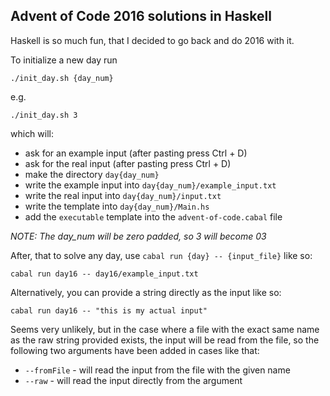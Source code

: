 ## Advent of Code 2016 solutions in Haskell
Haskell is so much fun, that I decided to go back and do 2016 with it.

To initialize a new day run

```
./init_day.sh {day_num}
```

e.g.

```
./init_day.sh 3
```

which will:

- ask for an example input (after pasting press Ctrl + D)
- ask for the real input (after pasting press Ctrl + D)
- make the directory `day{day_num}`
- write the example input into `day{day_num}/example_input.txt`
- write the real input into `day{day_num}/input.txt`
- write the template into `day{day_num}/Main.hs`
- add the `executable` template into the `advent-of-code.cabal` file

*NOTE: The day_num will be zero padded, so 3 will become 03*

After, that to solve any day, use `cabal run {day} -- {input_file}` like so:

```
cabal run day16 -- day16/example_input.txt
```

Alternatively, you can provide a string directly as the input like so:

```
cabal run day16 -- "this is my actual input"
```

Seems very unlikely, but in the case where a file with the exact same name as
the raw string provided exists, the input will be read from the file, so the
following two arguments have been added in cases like that:

- `--fromFile` - will read the input from the file with the given name
- `--raw` - will read the input directly from the argument
